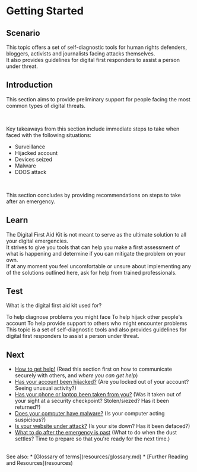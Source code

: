 # Getting Started
## Scenario
This topic offers a set of self-diagnostic tools for human rights defenders, bloggers, activists and journalists facing attacks themselves.
<br>
It also provides guidelines for digital first responders to assist a person under threat.

## Introduction
This section aims to provide preliminary support for people facing the most common types of digital threats.

<br>

Key takeaways from this section include immediate steps to take when faced with the following situations:

- Surveillance
- Hijacked account
- Devices seized
- Malware
- DDOS attack
<br> 

This section concludes by providing recommendations on steps to take after an emergency.

## Learn
The Digital First Aid Kit is not meant to serve as the ultimate solution to all your digital emergencies. 
<br>
It strives to give you tools that can help you make a first assessment of what is happening and determine if you can mitigate the problem on your own. 
<br>
If at any moment you feel uncomfortable or unsure about implementing any of the solutions outlined here, ask for help from trained professionals.

## Test
<quiz name="What this guide can help you with">
    <question multiple>
        <p>What is the digital first aid kit used for?</p>
        <answer correct>To help diagnose problems you might face</answer>
        <answer>To help hijack other people's account</answer>
        <answer correct>To help provide support to others who might encounter problems</answer>
        <explanation>This topic is a set of self-diagnostic tools and also provides guidelines for digital first responders to assist a person under threat.</explanation>
    </question>
</quiz>

## Next
 * [How to get help!](topics/practice-1-emergencies/1-seeking-help) (Read this section first on how to communicate securely with others, and *where you can get help*)
 * [Has your account been hijacked?](topics/practice-1-emergencies/2-account-hijacked) (Are you locked out of your account? Seeing unusual activity?)
 * [Has your phone or laptop been taken from you?](topics/practice-1-emergencies/3-devices-seized.md) (Was it taken out of your sight at a security checkpoint? Stolen/siezed? Has it been returned?)
 * [Does your computer have malware?](topics/practice-1-emergencies/4-malware.md) (Is your computer acting suspicious?)
 * [Is your website under attack?](topics/practice-1-emergencies/ddos.md) (Is your site down? Has it been defaced?)
 * [What to do after the emergency is past](topics/practice-1-emergencies/after.md) (What to do when the dust settles? Time to prepare so that you're ready for the next time.)
<br>
See also:
 * [Glossary of terms](resources/glossary.md)
 * [Further Reading and Resources](resources)

